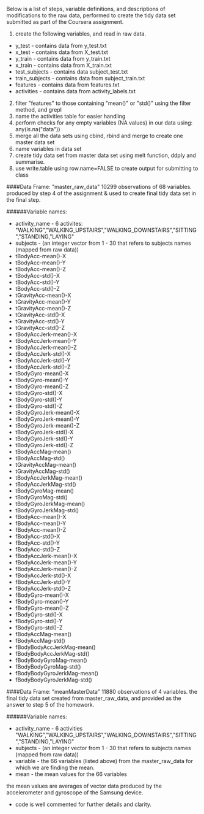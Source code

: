 Below is a list of steps, variable definitions, and descriptions of modifications to the raw data, performed to create the tidy data set submitted as part of the Coursera assignment.

1. create the following variables, and read in raw data.
  * y_test - contains data from y_test.txt
  * x_test - contains data from X_test.txt 
  * y_train - contains data from y_train.txt
  * x_train - contains data from X_train.txt
  * test_subjects - contains data subject_test.txt
  * train_subjects - contains data from subject_train.txt 
  * features - contains data from features.txt 
  * activities - contains data from activity_labels.txt

2. filter "features" to those containing "mean()" or "std()" using the filter method, and grepl
3. name the activities table for easier handling
4. perform checks for any empty variables (NA values) in our data using: any(is.na("data"))
5. merge all the data sets using cbind, rbind and merge to create one master data set
6. name variables in data set
7. create tidy data set from master data set using melt function, ddply and summarise.
8. use write.table using row.name=FALSE to create output for submitting to class

####Data Frame: "master_raw_data"
10299 observations of 68 variables. 
produced by step 4 of the assignment & used to create final tidy data set in the final step.

######Variable names:
* activity_name - 6 activites: "WALKING","WALKING_UPSTAIRS","WALKING_DOWNSTAIRS","SITTING","STANDING,"LAYING"
* subjects - (an integer vector from 1 - 30 that refers to subjects names (mapped from raw data))
* tBodyAcc-mean()-X           
* tBodyAcc-mean()-Y           
* tBodyAcc-mean()-Z           
* tBodyAcc-std()-X           
* tBodyAcc-std()-Y            
* tBodyAcc-std()-Z            
* tGravityAcc-mean()-X        
* tGravityAcc-mean()-Y       
* tGravityAcc-mean()-Z        
* tGravityAcc-std()-X         
* tGravityAcc-std()-Y         
* tGravityAcc-std()-Z        
* tBodyAccJerk-mean()-X       
* tBodyAccJerk-mean()-Y       
* tBodyAccJerk-mean()-Z       
* tBodyAccJerk-std()-X       
* tBodyAccJerk-std()-Y        
* tBodyAccJerk-std()-Z        
* tBodyGyro-mean()-X          
* tBodyGyro-mean()-Y         
* tBodyGyro-mean()-Z          
* tBodyGyro-std()-X           
* tBodyGyro-std()-Y           
* tBodyGyro-std()-Z          
* tBodyGyroJerk-mean()-X      
* tBodyGyroJerk-mean()-Y      
* tBodyGyroJerk-mean()-Z      
* tBodyGyroJerk-std()-X      
* tBodyGyroJerk-std()-Y       
* tBodyGyroJerk-std()-Z       
* tBodyAccMag-mean()          
* tBodyAccMag-std()          
* tGravityAccMag-mean()       
* tGravityAccMag-std()        
* tBodyAccJerkMag-mean()      
* tBodyAccJerkMag-std()      
* tBodyGyroMag-mean()         
* tBodyGyroMag-std()          
* tBodyGyroJerkMag-mean()     
* tBodyGyroJerkMag-std()     
* fBodyAcc-mean()-X           
* fBodyAcc-mean()-Y           
* fBodyAcc-mean()-Z           
* fBodyAcc-std()-X           
* fBodyAcc-std()-Y            
* fBodyAcc-std()-Z            
* fBodyAccJerk-mean()-X       
* fBodyAccJerk-mean()-Y      
* fBodyAccJerk-mean()-Z       
* fBodyAccJerk-std()-X        
* fBodyAccJerk-std()-Y        
* fBodyAccJerk-std()-Z       
* fBodyGyro-mean()-X          
* fBodyGyro-mean()-Y          
* fBodyGyro-mean()-Z          
* fBodyGyro-std()-X          
* fBodyGyro-std()-Y           
* fBodyGyro-std()-Z           
* fBodyAccMag-mean()          
* fBodyAccMag-std()          
* fBodyBodyAccJerkMag-mean()  
* fBodyBodyAccJerkMag-std()   
* fBodyBodyGyroMag-mean()     
* fBodyBodyGyroMag-std()     
* fBodyBodyGyroJerkMag-mean() 
* fBodyBodyGyroJerkMag-std() 

####Data Frame: "meanMasterData"
11880 observations of 4 variables. 
the final tidy data set created from master_raw_data, and provided as the answer to step 5 of the homework.

######Variable names:
* activity_name - 6 activities "WALKING","WALKING_UPSTAIRS","WALKING_DOWNSTAIRS","SITTING","STANDING,"LAYING"
* subjects - (an integer vector from 1 - 30 that refers to subjects names (mapped from raw data))
* variable - the 66 variables (listed above) from the master_raw_data for which we are finding the mean.
* mean - the mean values for the 66 variables

the mean values are averages of vector data produced by the accelerometer and gyroscope of the Samsung device.

* code is well commented for further details and clarity.
